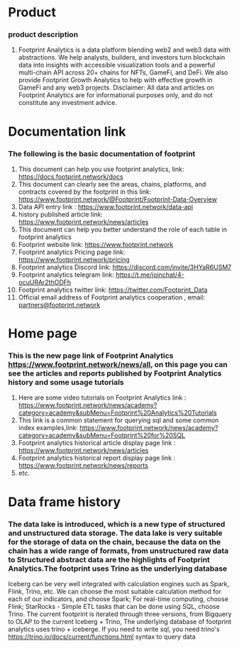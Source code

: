 # Product
### product description
1. Footprint Analytics is a data platform blending web2 and web3 data with abstractions. We help analysts, builders, and investors turn blockchain data into insights with accessible visualization tools and a powerful multi-chain API across 20+ chains for NFTs, GameFi, and DeFi. We also provide Footprint Growth Analytics to help with effective growth in GameFi and any web3 projects.
Disclaimer: All data and articles on Footprint Analytics are for informational purposes only, and do not constitute any investment advice.

# Documentation link
### The following is the basic documentation of footprint
1. This document can help you use footprint analytics, link: https://docs.footprint.network/docs
2. This document can clearly see the areas, chains, platforms, and contracts covered by the footprint in this link: https://www.footprint.network/@Footprint/Footprint-Data-Overview
3. Data API entry link : https://www.footprint.network/data-api
4. history published article link: https://www.footprint.network/news/articles
5. This document can help you better understand the role of each table in footprint analytics
6. Footprint website link: https://www.footprint.network
7. Footprint analytics Pricing page link: https://www.footprint.network/pricing
8. Footprint analytics Discord link: https://discord.com/invite/3HYaR6USM7
9. Footprint analytics telegram link: https://t.me/joinchat/4-ocuURAr2thODFh
10. Footprint analytics twitter link: https://twitter.com/Footprint_Data
11. Official email address of Footprint analytics cooperation , email: partners@footprint.network


# Home page
### This is the new page link of Footprint Analytics https://www.footprint.network/news/all, on this page you can see the articles and reports published by Footprint Analytics history and some usage tutorials
1. Here are some video tutorials on Footprint Analytics link : https://www.footprint.network/news/academy?category=academy&subMenu=Footprint%20Analytics%20Tutorials
2. This link is a common statement for querying sql and some common index examples,link: https://www.footprint.network/news/academy?category=academy&subMenu=Footprint%20for%20SQL
3. Footprint analytics historical article display page link : https://www.footprint.network/news/articles
4. Footprint analytics historical report display page link : https://www.footprint.network/news/reports
5. etc.

# Data frame history
### The data lake is introduced, which is a new type of structured and unstructured data storage. The data lake is very suitable for the storage of data on the chain, because the data on the chain has a wide range of formats, from unstructured raw data to Structured abstract data are the highlights of Footprint Analytics.The footprint uses Trino as the underlying database
Iceberg can be very well integrated with calculation engines such as Spark, Flink, Trino, etc. We can choose the most suitable calculation method for each of our indicators, and choose Spark;
For real-time computing, choose Flink;
StarRocks - Simple ETL tasks that can be done using SQL, choose Trino.
The current footprint is iterated through three versions, from Bigquery to OLAP to the current Iceberg + Trino,
The underlying database of footprint analytics uses trino + iceberge. If you need to write sql, you need trino's https://trino.io/docs/current/functions.html syntax to query data

